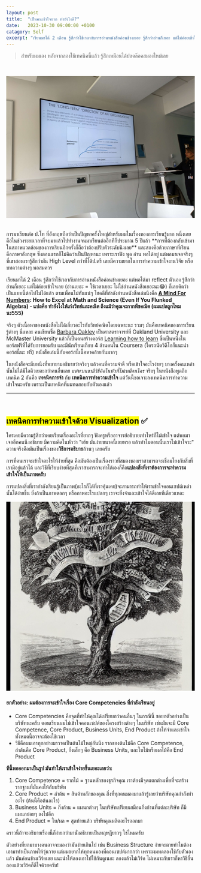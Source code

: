 ```yaml
---
layout: post
title:  "เป็นคนเข้าใจยาก ทำยังไงดี?"
date:   2023-10-30 09:00:00 +0100
catagory: Self
excerpt: "เรียนมาได้ 2 เดือน รู้สึกว่าใช้เวลากับการอ่านหนังสือค่อนข้างเยอะ รู้สึกว่าอ่านก็เยอะ แต่ไม่ค่อยเข้าใจเลย ก็เลยคิดว่าเป็นแบบนี้ต่อไปไม่ได้แล้ว"
---
```

> สำหรับผมเอง หลังจากลองใช้เทคนิคนี้แล้ว รู้สึกเหมือนได้ปลดล๊อคสมองใหม่เลย

<br>

![University of Northampton class vibes](/images/guitar-inclass-1.jpeg)

<br>
การมาเรียนต่อ ป.โท ที่อังกฤษถือว่าเป็นปัญหาครั้งใหญ่สำหรับผมในเรื่องของการเรียนรู้มาก หนึ่งเลยคือในช่วงระยะเวลาที่จบมาแล้วไปทำงานจนมาเรียนต่ออีกทีก็ประมาณ 5 ปีแล้ว **การที่ต้องกลับเข้ามาในสภาพแวดล้อมของการเรียนอีกครั้งก็ถือว่าต้องปรับตัวระดับนึงเลย** และสองคือด้วยภาษาที่เรียนคือภาษาอังกฤษ ซึ่งตอนแรกก็ไม่คิดว่าเป็นปัญหานะ เพราะเราฟัง พูด อ่าน พอได้อยู่ แต่พอมาเจอจริงๆ ที่เขาสอนเรารู้สึกว่ามัน High Level กว่าที่ได้ป.ตรี เลยมีความยากในการทำความเข้าใจงานวิจัย หรือบทความต่างๆ พอสมควร

เรียนมาได้ 2 เดือน รู้สึกว่าใช้เวลากับการอ่านหนังสือค่อนข้างเยอะ แต่พอได้มา reflect ตัวเอง รู้สึกว่าอ่านก็เยอะ แต่ไม่ค่อยเข้าใจเลย (อ่านเยอะ = ใช้เวลาเยอะ ไม่ใช่อ่านหนังสือเยอะนะ😂) ก็เลยคิดว่าเป็นแบบนี้ต่อไปไม่ได้แล้ว ตามเพื่อนไม่ทันแน่ๆ โชคดีที่กำลังอ่านหนังสือเล่มนึงคือ **[A Mind For Numbers](https://barbaraoakley.com/books/a-mind-for-numbers/): How to Excel at Math and Science (Even If You Flunked Algebra) - แปลคือ ทำยังไงให้เก่งวิทย์และคณิต ถึงแม้ว่าคุณจะกากพีชคณิต (ผมแปลถูกไหมนะ555)**

จริงๆ ตัวเนื้อหาของหนังสือไม่ได้เกี่ยวอะไรกับวิทย์คณิตโดยเฉพาะนะ รวมๆ มันคือเทคนิคของการเรียนรู้ต่างๆ นี่แหละ คนเขียนชื่อ [Barbara Oakley](https://en.wikipedia.org/wiki/Barbara_Oakley) เป็นศาสตราจารย์ที่ Oakland University และ McMaster University แล้วก็เป็นคนสร้างคอร์ส [Learning how to learn](https://www.coursera.org/learn/learning-how-to-learn) ซึ่งเป็นหนึ่งในคอร์สฟรีที่ได้รับการยอมรับ และมีนักเรียนเกือบ 4 ล้านคนใน Coursera (ใครถนัดวิดีโอก็แนะนำคอร์สนี้นะ ฟรี) หนังสือเล่มนี้กับคอร์สนี้เนื้อหาคล้ายกันมากๆ

ในหนังสือจะมีบทนึงที่พยายามอธิบายว่าจริงๆ แล้วคนที่ความจำดี หรือเข้าใจอะไรง่ายๆ บางครั้งคนเหล่านั้นไม่ได้มีไอคิวเยอะกว่าคนอื่นเลย _แต่พวกเขามีวิธีคิดในหัวที่ไม่เหมือนใคร_ จริงๆ ในหนังสือพูดถึงเทคนิค 2 อันคือ **เทคนิคการจำ** กับ **เทคนิคการทำความเข้าใจ** แต่วันนี้ขอเจาะลงเทคนิคการทำความเข้าใจนะครับ เพราะเป็นเทคนิคที่ผมทดสอบกับตัวเองแล้ว
<br>

---
<br>

## <mark>เทคนิคการทำความเข้าใจด้วย Visualization</mark> ✅
ใครเคยมีความรู้สึกว่าเคยเรียนเรื่องอะไรที่ยากๆ ฟังครูหรืออาจารย์อธิบายเท่าไหร่ก็ไม่เข้าใจ แต่พอมาเจออีกคนนึงอธิบาย มีความคิดในหัวว่า "เฮ้ย มันง่ายขนาดนี้เลยหรอ แล้วทำไมตอนนั้นเราไม่เข้าใจวะ" ความจริงคือมันเป็นเรื่องของ**วิธีการอธิบาย**ล้วนๆ เลยครับ

การที่คนเราจะเข้าใจอะไรให้ง่ายที่สุด คือมันต้องเป็นเรื่องราวที่สมองของเราสามารถจะเชื่อมโยงกับสิ่งที่เรามีอยู่แล้วได้ และวิธีที่เรียบง่ายที่สุดที่เราสามารถจะทำได้เองก็คือ**แปลงสิ่งที่เราต้องการจะทำความเข้าใจให้เป็นภาพครับ**

การแปลงสิ่งที่เรากำลังเรียนรู้เป็นภาพ(อะไรก็ได้ที่เราคุ้นเคย)จะสามารถทำให้เราเข้าใจคอนเซปต์เหล่านั้นได้ง่ายขึ้น ยิ่งถ้าเป็นภาพตลกๆ หรือภาพอะไรแปลกๆ เราจะยิ่งจำและเข้าใจได้ดีเลยทีเดียวแหละ

![Business Tree](/images/business-tree.jpeg)

#### ยกตัวอย่าง: ผมต้องการจะเข้าใจเรื่อง Core Competencies ที่กำลังเรียนอยู่

- Core Competencies คือจุดที่ทำให้คุณได้เปรียบกว่าคนอื่นๆ ในกรณีนี้ ขอยกตัวอย่างเป็นบริษัทนะครับ ตอนเรียนผมไม่เข้าใจคอนเซปต์ของโครงสร้างต่างๆ ในบริษัท เช่นมันจะมี Core Competence, Core Product, Business Units, End Product ถ้าให้จำและเข้าใจทั้งหมดนี้อาจจะต้องใช้เวลา
- วิธีคือผมเอาทุกอย่างมาวาดเป็นต้นไม้ใหญ่อันนึง รากของต้นไม้คือ Core Competence, ลำต้นคือ Core Product, กิ่งเล็กๆ คือ Business Units, และใบไม้หรือผลไม้คือ End Product


**ทีนี้พอออกมาเป็นรูป มันทำให้เราเข้าใจง่ายขึ้นเยอะเลยว่า:**
1. Core Competence = รากไม้ = ฐานหลักของธุรกิจคุณ เราต้องมีจุดแตกต่างเพื่อที่จะสร้างรากฐานที่มั่นคงให้กับบริษัท
2. Core Product = ลำต้น = สินค้าหลักของคุณ สิ่งที่ทุกคนมองมาแล้วรู้เลยว่าบริษัทคุณกำลังทำอะไร (ต้นนี้คือต้นอะไร)
3. Business Units = กิ่งก้าน = แผนกต่างๆ ในบริษัทเปรียบเสมือนกิ่งก้านที่แต่ละบริษัท ก็มีแผนกย่อยๆ ลงไปอีก
4. End Product = ใบ/ผล = สุดท้ายแล้ว บริษัทคุณผลิตอะไรออกมา

คราวนี้ถ้าจะอธิบายเรื่องนี้ก็ง่ายกว่ามานั่งอธิบายเป็นทฤษฎียาวๆ ใช่ไหมครับ

ตัวอย่างที่ยกมาบางคนอาจจะมองว่ามันง่ายเกินไป เช่น Business Structure ง่ายจะตายทำไมต้องเอามาทำเป็นภาพให้วุ่นวาย แต่ผมอยากให้ทุกคนมองที่คอนเซปต์มากกว่า เพราะผมทดลองใช้กับตัวเองแล้ว มันค่อนข้างเวิร์คเลย แนะนำให้ลองเอาไปใช้กันดูเนอะ ลองแล้วไม่เวิร์ค ไม่เหมาะกับเราก็หาวิธีอื่น ลองแล้วเวิร์คก็ดีใจด้วยครับ!